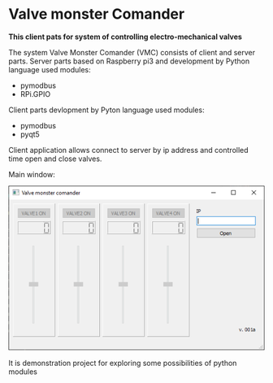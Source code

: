 # Valve monster Comander 

**This client pats for system of controlling electro-mechanical valves**

The system Valve Monster Comander (VMC) consists of client and server parts.
Server parts based on Raspberry pi3 and development by Python language used modules:

* pymodbus
* RPi.GPIO

Client parts devlopment by Pyton language used modules:

* pymodbus
* pyqt5

Client application allows connect to server by ip address and controlled time open and close valves.

Main window:

![main windows](img/mainwindow.png) 

It is demonstration project for exploring some possibilities of python modules
  

